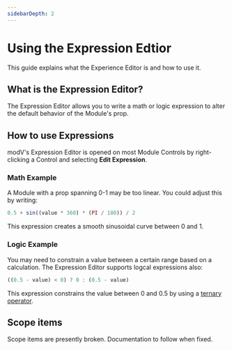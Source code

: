 ```yaml
---
sidebarDepth: 2
---
```


# Using the Expression Edtior

This guide explains what the Experience Editor is and how to use it.

## What is the Expression Editor?

The Expression Editor allows you to write a math or logic expression to alter the default behavior of the Module's prop.

## How to use Expressions

modV's Expression Editor is opened on most Module Controls by right-clicking a Control and selecting **Edit Expression**.

### Math Example

A Module with a prop spanning 0-1 may be too linear. You could adjust this by writing:

```js
0.5 + sin((value * 360) * (PI / 180)) / 2
```

This expression creates a smooth sinusoidal curve between 0 and 1.

### Logic Example

You may need to constrain a value between a certain range based on a calculation.
The Expression Editor supports logcal expressions also:

```js
((0.5 - value) < 0) ? 0 : (0.5 - value)
```

This expression constrains the value between 0 and 0.5 by using a [ternary operator](https://developer.mozilla.org/en-US/docs/Web/JavaScript/Reference/Operators/Conditional_Operator).

## Scope items

Scope items are presently broken. Documentation to follow when fixed.
